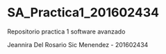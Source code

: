 # SA_Practica1_201602434
Repositorio practica 1 software avanzado


Jeannira Del Rosario Sic Menendez - 201602434



